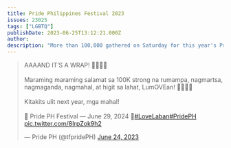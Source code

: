 ```yaml
---
title: Pride Philippines Festival 2023
issues: 23025
tags: ["LGBTQ"]
publishDate: 2023-06-25T13:12:21.000Z
author: 
description: "More than 100,000 gathered on Saturday for this year's Pride Festival at the Quezon City Memorial Circle"
---
```


<blockquote class="twitter-tweet"><p lang="tl" dir="ltr">AAAAND IT’S A WRAP! 🏳️‍🌈🏳️‍⚧️<br><br>Maraming maraming salamat sa 100K strong na rumampa, nagmartsa, nagmaganda, nagmahal, at higit sa lahat, LumOVEan! 💙🌈💙🌈<br><br>Kitakits ulit next year, mga mahal!<br><br>👀 Pride PH Festival — June 29, 2024 👀<a href="https://twitter.com/hashtag/LoveLaban?src=hash&amp;ref_src=twsrc%5Etfw">#LoveLaban</a><a href="https://twitter.com/hashtag/PridePH?src=hash&amp;ref_src=twsrc%5Etfw">#PridePH</a> <a href="https://t.co/8IrpZok9h2">pic.twitter.com/8IrpZok9h2</a></p>&mdash; Pride PH (@tfpridePH) <a href="https://twitter.com/tfpridePH/status/1672636897385136128?ref_src=twsrc%5Etfw">June 24, 2023</a></blockquote> <script async src="https://platform.twitter.com/widgets.js" charset="utf-8"></script> 